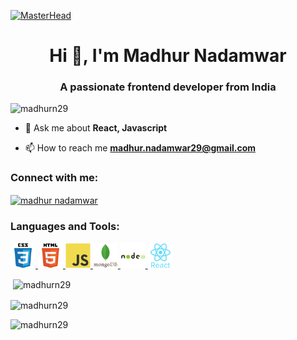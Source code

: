 [![MasterHead](https://www.careerguide.com/career/wp-content/uploads/2020/03/giphy-7.gif)](https://rishavchanda.io](https://madhurn29.github.io/))
<h1 align="center">Hi 👋, I'm Madhur Nadamwar</h1>
<h3 align="center">A passionate frontend developer from India</h3>

<p align="left"> <img src="https://komarev.com/ghpvc/?username=madhurn29&label=Profile%20views&color=0e75b6&style=flat" alt="madhurn29" /> </p>

- 💬 Ask me about **React, Javascript**

- 📫 How to reach me **madhur.nadamwar29@gmail.com**

<h3 align="left">Connect with me:</h3>
<p align="left">
<a href="https://www.linkedin.com/in/madhur-nadamwar" target="blank"><img align="center" src="https://raw.githubusercontent.com/rahuldkjain/github-profile-readme-generator/master/src/images/icons/Social/linked-in-alt.svg" alt="madhur nadamwar" height="30" width="40" /></a>
</p>

<h3 align="left">Languages and Tools:</h3>
<p align="left"> <a href="https://www.w3schools.com/css/" target="_blank" rel="noreferrer"> <img src="https://raw.githubusercontent.com/devicons/devicon/master/icons/css3/css3-original-wordmark.svg" alt="css3" width="40" height="40"/> </a> <a href="https://www.w3.org/html/" target="_blank" rel="noreferrer"> <img src="https://raw.githubusercontent.com/devicons/devicon/master/icons/html5/html5-original-wordmark.svg" alt="html5" width="40" height="40"/> </a> <a href="https://developer.mozilla.org/en-US/docs/Web/JavaScript" target="_blank" rel="noreferrer"> <img src="https://raw.githubusercontent.com/devicons/devicon/master/icons/javascript/javascript-original.svg" alt="javascript" width="40" height="40"/> </a> <a href="https://www.mongodb.com/" target="_blank" rel="noreferrer"> <img src="https://raw.githubusercontent.com/devicons/devicon/master/icons/mongodb/mongodb-original-wordmark.svg" alt="mongodb" width="40" height="40"/> </a> <a href="https://nodejs.org" target="_blank" rel="noreferrer"> <img src="https://raw.githubusercontent.com/devicons/devicon/master/icons/nodejs/nodejs-original-wordmark.svg" alt="nodejs" width="40" height="40"/> </a> <a href="https://reactjs.org/" target="_blank" rel="noreferrer"> <img src="https://raw.githubusercontent.com/devicons/devicon/master/icons/react/react-original-wordmark.svg" alt="react" width="40" height="40"/> </a> </p>


<div display="flex" justify-content="center" align-items="center">
  <p>&nbsp;<img align="center" src="https://github-readme-stats.vercel.app/api?username=madhurn29&show_icons=true&locale=en" alt="madhurn29" /></p>
  <p><img align="center" src="https://github-readme-streak-stats.herokuapp.com/?user=madhurn29&" alt="madhurn29" /></p>
</div>

<p><img align="left" src="https://github-readme-stats.vercel.app/api/top-langs?username=madhurn29&show_icons=true&locale=en&layout=compact" alt="madhurn29" /></p>
